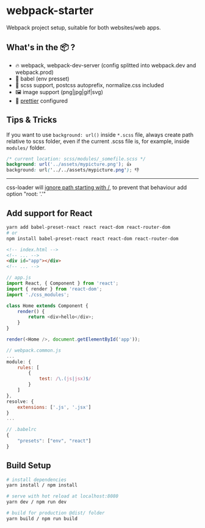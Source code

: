 webpack-starter
==============================

Webpack project setup, suitable for both websites/web apps.

## What's in the 📦 ?

* 🔥 webpack, webpack-dev-server (config splitted into webpack.dev and webpack.prod)
* 💪 babel (env presset)
* 🦄 scss support, postcss autoprefix, normalize.css included
* 🖼️ image support (png|jpg|gif|svg)
* 💅 [prettier](https://marketplace.visualstudio.com/items?itemName=esbenp.prettier-vscode) configured 

## Tips & Tricks

If you want to use `background: url()` inside `*.scss` file, always create path relative to scss folder, even if the current .scss file is, for example, inside `modules/` folder.

```scss
/* current location: scss/modules/_somefile.scss */
background: url('../assets/mypicture.png'); 👍 
background: url('../../assets/mypicture.png'); 👎 
```
---
css-loader will [ignore path starting with /](https://github.com/webpack-contrib/css-loader#root), to prevent that behaviour add option "root: '.'"

## Add support for React

```bash
yarn add babel-preset-react react react-dom react-router-dom
# or
npm install babel-preset-react react react-dom react-router-dom
```

```html
<!-- index.html -->
<!-- ... -->
<div id="app"></div>
<!-- ... -->
```

```javascript
// app.js
import React, { Component } from 'react';
import { render } from 'react-dom';
import './css_modules';

class Home extends Component {
    render() {
        return <div>hello</div>;
    }
}

render(<Home />, document.getElementById('app'));
```

```javascript
// webpack.common.js
...
module: {
    rules: [
        {
            test: /\.(js|jsx)$/
        }
    ]
},
resolve: {
    extensions: ['.js', '.jsx']
}
...
```

```javascript
// .babelrc
{
    "presets": ["env", "react"]
}
```

## Build Setup

```bash
# install dependencies
yarn install / npm install

# serve with hot reload at localhost:8080
yarn dev / npm run dev

# build for production @dist/ folder
yarn build / npm run build
```
